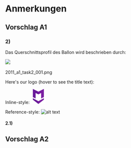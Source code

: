 # Anmerkungen
## Vorschlag A1

### **2)**

Das Querschnittsprofil des Ballon wird beschrieben durch:

<img src="http://latex.codecogs.com/svg.latex?f(x)=\frac{x}{4}\sqrt{20-x}=\frac{1}{4}\sqrt{20x^2-x^3}" border="0"/>

2011_a1_task2_001.png

Here's our logo (hover to see the title text):

Inline-style:
![alt text](https://github.com/adam-p/markdown-here/raw/master/src/common/images/icon48.png "Logo Title Text 1")

Reference-style:
![alt text][logo]

[logo]: http://latex.codecogs.com/svg.latex?f(x)=\frac{x}{4}\sqrt{20-x}=\frac{1}{4}\sqrt{20x^2-x^3} "Logo Title Text 2"

#### **2.1)**

## Vorschlag A2

